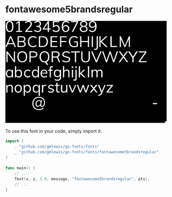 # fontawesome5brandsregular

![fontawesome5brandsregular](fontawesome5brandsregular.png)

To use this font in your code, simply import it:

```go
import (
	. "github.com/gmlewis/go-fonts/fonts"
	_ "github.com/gmlewis/go-fonts/fonts/fontawesome5brandsregular"
)

func main() {
	// ...
	Text(x, y, 1.0, message, "fontawesome5brandsregular", pts),
	// ...
}
```
